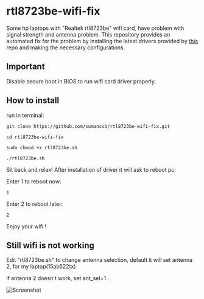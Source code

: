 # rtl8723be-wifi-fix

Some hp laptops with "Realtek rtl8723be" wifi card, have problem with signal strength and antenna problem.
This repository provides an automated fix for the problem by installing the latest drivers provided by [this](https://github.com/lwfinger/rtlwifi_new) repo and making the necessary configurations.

## Important 
Disable secure boot in BIOS to run wifi card driver properly.

## How to install
run in terminal:


    git clone https://github.com/sumancvb/rtl8723be-wifi-fix.git
    
    cd rtl8723be-wifi-fix
    
    sudo chmod +x rtl8723be.sh
    
    ./rtl8723be.sh
    
    
Sit back and relax! After installation of driver it will ask to reboot pc:

Enter 1 to reboot now:

    1

Enter 2 to reboot later:

    2

Enjoy your wifi !


## Still wifi is not working

Edit "rtl8723be.sh" to change antenna selection, default it will set antenna 2, for my laptop(15ab522tx)

if antenna 2 doesn't work, set ant_sel=1 .

![Screenshot](https://raw.github.com/sumancvb/rtl8723be-wifi-fix/image.png?raw=true "Optional Title")

